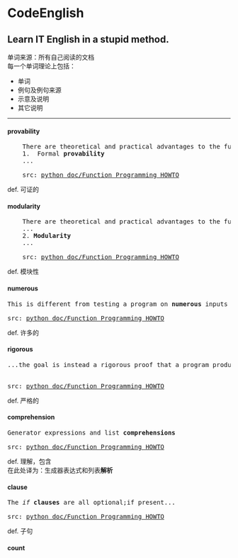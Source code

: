 # CodeEnglish
Learn IT English in a stupid method.
--------
单词来源：所有自己阅读的文档  
每一个单词理论上包括：
  
+  单词
+  例句及例句来源
+  示意及说明
+  其它说明
--------

#### provability

<pre>
	There are theoretical and practical advantages to the function style:
	1.  Formal <b>provability</b>
	...

	src: <a href="https://docs.python.org/2/howto/functional.html">python doc/Function Programming HOWTO</a>
</pre>

def. 可证的

#### modularity 

<pre>
	There are theoretical and practical advantages to the function style:
	...
	2. <b>Modularity</b>
	...

	src: <a href="https://docs.python.org/2/howto/functional.html">python doc/Function Programming HOWTO</a>
</pre>

def. 模块性

#### numerous

<pre>
This is different from testing a program on <b>numerous</b> inputs and concluding ths its output is usually correct....

src: <a href="https://docs.python.org/2/howto/functional.html">python doc/Function Programming HOWTO</a>
</pre>

def. 许多的

#### rigorous

<pre>
...the goal is instead a rigorous proof that a program produces the right result for all possible inputs.


src: <a href="https://docs.python.org/2/howto/functional.html">python doc/Function Programming HOWTO</a>
</pre>

def. 严格的

#### comprehension

<pre>
Generator expressions and list <b>comprehensions</b>

src: <a href="https://docs.python.org/2/howto/functional.html">python doc/Function Programming HOWTO</a>
</pre> 

def. 理解，包含  
在此处译为：生成器表达式和列表<b>解析</b>

#### clause

<pre>
The <i>if</i> <b>clauses</b> are all optional;if present...

src: <a href="https://docs.python.org/2/howto/functional.html">python doc/Function Programming HOWTO</a>
</pre>

def. 子句

#### count 

<pre>

</pre>


